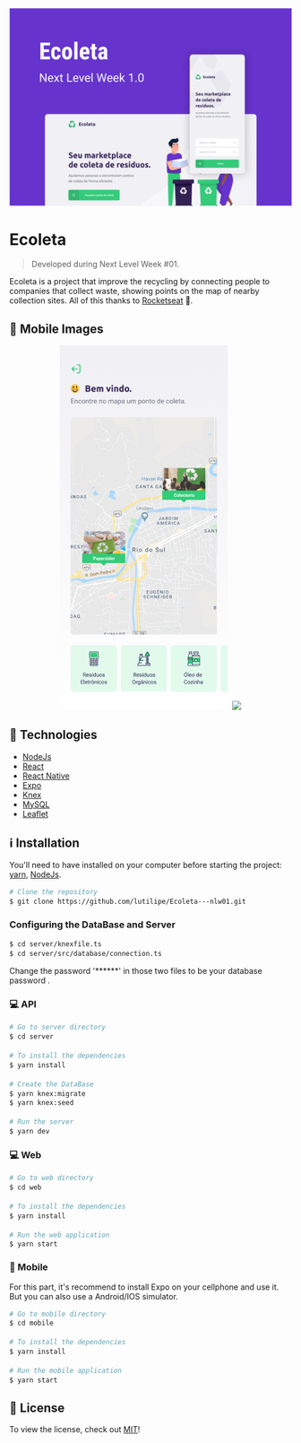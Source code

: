 <a href='https://github.com/lutilipe/Ecoleta---nlw01'>
  <p align="center" style="border-radius:6px">
    <kbd>
    <img width="680" height="auto" src='https://github.com/lutilipe/Ecoleta---nlw01/blob/master/capa.png'>
    </kbd>
  </p>
</a>


# Ecoleta
> Developed during Next Level Week #01.

Ecoleta is a project that improve the recycling by connecting people to companies that collect waste, showing points on the map of nearby collection sites. All of this thanks to [Rocketseat](https://rocketseat.com.br/) :rocket:.

## :iphone: Mobile Images
  
  <p align="center" style="border-radius:6px">
    <kbd>
    <img width="300" height="auto" src='https://github.com/lutilipe/Ecoleta---nlw01/blob/master/Home.png'>
    </kbd>
  <kbd>
    <img width="300" height="auto" src='https://github.com/lutilipe/Ecoleta---nlw01/blob/master/Detail.svg'>
    </kbd>
  </p>
  

## :rocket: Technologies
  - [NodeJs](https://nodejs.org/en/)
  - [React](https://pt-br.reactjs.org/)
  - [React Native](https://reactnative.dev/)
  - [Expo](https://expo.io/)
  - [Knex](http://knexjs.org/)
  - [MySQL](https://www.mysql.com/)
  - [Leaflet](https://leafletjs.com/)

## :information_source: Installation

You'll need to have installed on your computer before starting the project:
[yarn](https://yarnpkg.com/getting-started), 
[NodeJs](https://nodejs.org/en/).

```bash
# Clone the repository
$ git clone https://github.com/lutilipe/Ecoleta---nlw01.git
```
 
### Configuring the DataBase and Server
```bash
$ cd server/knexfile.ts
$ cd server/src/database/connection.ts
```
 Change the password '******' in those two files to be your database password .

### :computer: API
```bash
# Go to server directory
$ cd server

# To install the dependencies
$ yarn install

# Create the DataBase
$ yarn knex:migrate
$ yarn knex:seed

# Run the server
$ yarn dev
```
### :computer: Web 
 ```bash
# Go to web directory
$ cd web

# To install the dependencies
$ yarn install

# Run the web application
$ yarn start
```

### :iphone: Mobile 
For this part, it's recommend to install Expo on your cellphone and use it. But you can also use a Android/IOS simulator.
 ```bash
# Go to mobile directory
$ cd mobile

# To install the dependencies
$ yarn install

# Run the mobile application
$ yarn start
```

## :pencil: License
To view the license, check out [MIT](https://choosealicense.com/licenses/mit/)!
